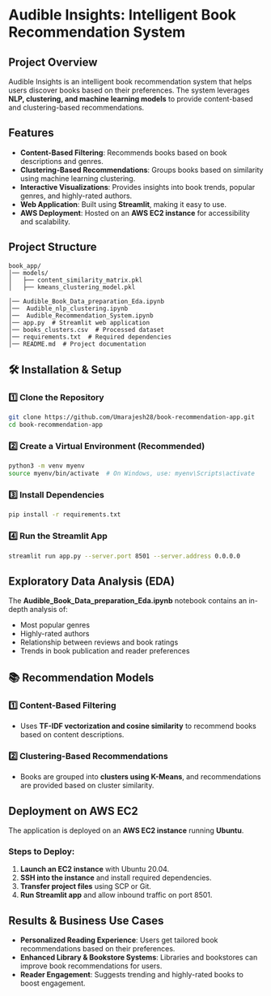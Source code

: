 # Audible Insights: Intelligent Book Recommendation System

## Project Overview
Audible Insights is an intelligent book recommendation system that helps users discover books based on their preferences. The system leverages **NLP, clustering, and machine learning models** to provide content-based and clustering-based recommendations.

## Features
- **Content-Based Filtering**: Recommends books based on book descriptions and genres.
- **Clustering-Based Recommendations**: Groups books based on similarity using machine learning clustering.
- **Interactive Visualizations**: Provides insights into book trends, popular genres, and highly-rated authors.
- **Web Application**: Built using **Streamlit**, making it easy to use.
- **AWS Deployment**: Hosted on an **AWS EC2 instance** for accessibility and scalability.

## Project Structure
```
book_app/
│── models/
│   ├── content_similarity_matrix.pkl
│   ├── kmeans_clustering_model.pkl

│── Audible_Book_Data_preparation_Eda.ipynb
│──  Audible_nlp_clustering.ipynb
│──  Audible_Recommendation_System.ipynb
│── app.py  # Streamlit web application
│── books_clusters.csv  # Processed dataset
│── requirements.txt  # Required dependencies
│── README.md  # Project documentation
```

## 🛠️ Installation & Setup
### 1️⃣ Clone the Repository
```bash
git clone https://github.com/Umarajesh28/book-recommendation-app.git
cd book-recommendation-app
```

### 2️⃣ Create a Virtual Environment (Recommended)
```bash
python3 -m venv myenv
source myenv/bin/activate  # On Windows, use: myenv\Scripts\activate
```

### 3️⃣ Install Dependencies
```bash
pip install -r requirements.txt
```

### 4️⃣ Run the Streamlit App
```bash
streamlit run app.py --server.port 8501 --server.address 0.0.0.0
```

## Exploratory Data Analysis (EDA)
The **Audible_Book_Data_preparation_Eda.ipynb** notebook contains an in-depth analysis of:
- Most popular genres
- Highly-rated authors
- Relationship between reviews and book ratings
- Trends in book publication and reader preferences

## 📚 Recommendation Models
### 1️⃣ Content-Based Filtering
- Uses **TF-IDF vectorization and cosine similarity** to recommend books based on content descriptions.

### 2️⃣ Clustering-Based Recommendations
- Books are grouped into **clusters using K-Means**, and recommendations are provided based on cluster similarity.

##  Deployment on AWS EC2
The application is deployed on an **AWS EC2 instance** running **Ubuntu**.
### **Steps to Deploy:**
1. **Launch an EC2 instance** with Ubuntu 20.04.
2. **SSH into the instance** and install required dependencies.
3. **Transfer project files** using SCP or Git.
4. **Run Streamlit app** and allow inbound traffic on port 8501.

##  Results & Business Use Cases
- **Personalized Reading Experience**: Users get tailored book recommendations based on their preferences.
- **Enhanced Library & Bookstore Systems**: Libraries and bookstores can improve book recommendations for users.
- **Reader Engagement**: Suggests trending and highly-rated books to boost engagement.



